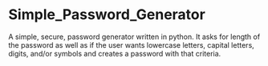 # Simple_Password_Generator
A simple, secure, password generator written in python. 
It asks for length of the password as well as if the user wants lowercase letters, capital letters, digits, and/or symbols and creates a password with that criteria. 
